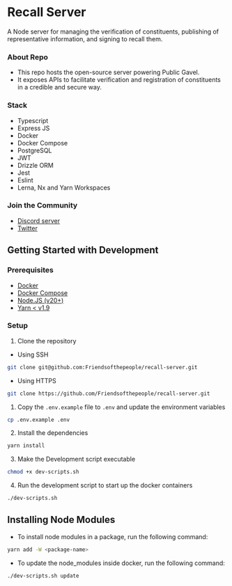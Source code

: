 # Recall Server
A Node server for managing the verification of constituents, publishing of representative information, and signing to recall them.

### About Repo
- This repo hosts the open-source server powering Public Gavel.
- It exposes APIs to facilitate verification and registration of constituents in a credible and secure way.

### Stack
- Typescript
- Express JS
- Docker
- Docker Compose
- PostgreSQL
- JWT
- Drizzle ORM
- Jest
- Eslint
- Lerna, Nx and Yarn Workspaces


### Join the Community
- [Discord server](https://discord.gg/v6TYzfuZc8)
- [Twitter]()



## Getting Started with Development

### Prerequisites
- [Docker](https://docs.docker.com/desktop/)
- [Docker Compose](https://docs.docker.com/compose/install/)
- [Node.JS (v20+)](https://nodejs.org/en/download/)
- [Yarn < v1.9](https://yarnpkg.com/getting-started/install)

### Setup
1. Clone the repository
- Using SSH
```bash
git clone git@github.com:Friendsofthepeople/recall-server.git
```
- Using HTTPS
```bash
git clone https://github.com/Friendsofthepeople/recall-server.git
```

1. Copy the `.env.example` file to `.env` and update the environment variables
```bash
cp .env.example .env
```

2. Install the dependencies
```bash
yarn install
```

3. Make the Development script executable
```bash
chmod +x dev-scripts.sh
```

4. Run the development script to start up the docker containers
```bash
./dev-scripts.sh
```

## Installing Node Modules
- To install node modules in a package, run the following command:
```bash
yarn add -W <package-name>
```
- To update the node_modules inside docker, run the following command:
```bash
./dev-scripts.sh update
```

